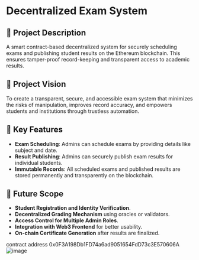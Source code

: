 # Decentralized Exam System

## 📘 Project Description
A smart contract-based decentralized system for securely scheduling exams and publishing student results on the Ethereum blockchain. This ensures tamper-proof record-keeping and transparent access to academic results.

## 🌟 Project Vision
To create a transparent, secure, and accessible exam system that minimizes the risks of manipulation, improves record accuracy, and empowers students and institutions through trustless automation.

## 🚀 Key Features
- **Exam Scheduling**: Admins can schedule exams by providing details like subject and date.
- **Result Publishing**: Admins can securely publish exam results for individual students.
- **Immutable Records**: All scheduled exams and published results are stored permanently and transparently on the blockchain.

## 🔭 Future Scope
- **Student Registration and Identity Verification**.
- **Decentralized Grading Mechanism** using oracles or validators.
- **Access Control for Multiple Admin Roles**.
- **Integration with Web3 Frontend** for better usability.
- **On-chain Certificate Generation** after results are finalized.

contract address 0x0F3A198Db1FD74a6ad9051654FdD73c3E570606A
![image](https://github.com/user-attachments/assets/dd10638b-a4e0-4d87-ad9e-6172eed83345)
